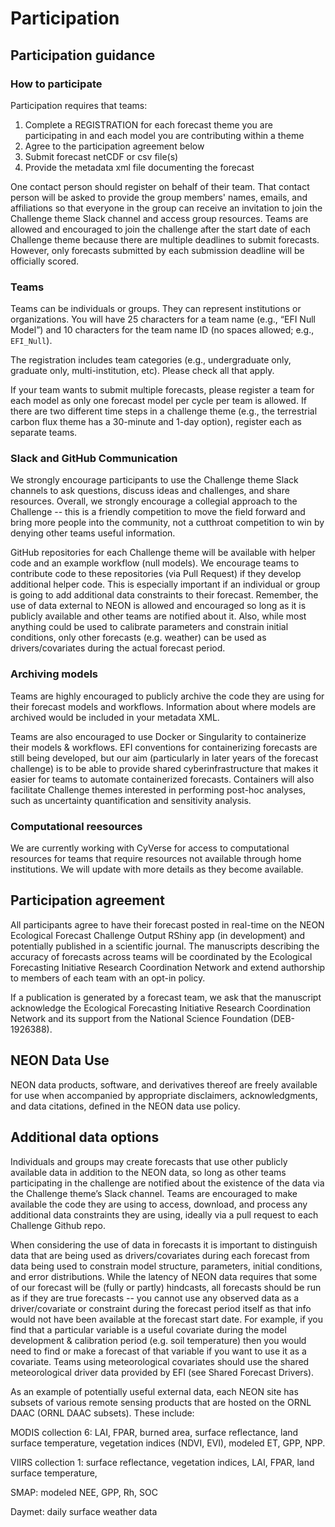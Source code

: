 # Participation

## Participation guidance

### How to participate

Participation requires that teams: 

1. Complete a REGISTRATION for each forecast theme you are participating in and each model you are contributing within a theme
2. Agree to the participation agreement below
3. Submit forecast netCDF or csv file(s) 
4. Provide the metadata xml file documenting the forecast 

One contact person should register on behalf of their team. That contact person will be asked to provide the group members' names, emails, and affiliations so that everyone in the group can receive an invitation to join the Challenge theme Slack channel and access group resources. Teams are allowed and encouraged to join the challenge after the start date of each Challenge theme because there are multiple deadlines to submit forecasts. However, only forecasts submitted by each submission deadline will be officially scored.


### Teams

Teams can be individuals or groups. They can represent institutions or organizations. You will have 25 characters for a team name (e.g., “EFI Null Model”) and 10 characters for the team name ID (no spaces allowed; e.g., `EFI_Null`). 

The registration includes team categories (e.g., undergraduate only, graduate only, multi-institution, etc). Please check all that apply.

If your team wants to submit multiple forecasts, please register a team for each model as only one forecast model per cycle per team is allowed. If there are two different time steps in a challenge theme (e.g., the terrestrial carbon flux theme has a 30-minute and 1-day option), register each as separate teams.

### Slack and GitHub Communication

We strongly encourage participants to use the Challenge theme Slack channels to ask questions, discuss ideas and challenges, and share resources. Overall, we strongly encourage a collegial approach to the Challenge -- this is a friendly competition to move the field forward and bring more people into the community, not a cutthroat competition to win by denying other teams useful information.

GitHub repositories for each Challenge theme will be available with helper code and an example workflow (null models). We encourage teams to contribute code to these repositories (via Pull Request) if they develop additional helper code. This is especially important if an individual or group is going to add additional data constraints to their forecast. Remember, the use of data external to NEON is allowed and encouraged so long as it is publicly available and other teams are notified about it. Also, while most anything could be used to calibrate parameters and constrain initial conditions, only other forecasts (e.g. weather) can be used as drivers/covariates during the actual forecast period. 

### Archiving models

Teams are highly encouraged to publicly archive the code they are using for their forecast models and workflows. Information about where models are archived would be included in your metadata XML.

Teams are also encouraged to use Docker or Singularity to containerize their models & workflows. EFI conventions for containerizing forecasts are still being developed, but our aim (particularly in later years of the forecast challenge) is to be able to provide shared cyberinfrastructure that makes it easier for teams to automate containerized forecasts. Containers will also facilitate Challenge themes interested in performing post-hoc analyses, such as uncertainty quantification and sensitivity analysis.

### Computational reesources
We are currently working with CyVerse for access to computational resources for teams that require resources not available through home institutions. We will update with more details as they become available.

## Participation agreement

All participants agree to have their forecast posted in real-time on the NEON Ecological Forecast Challenge Output RShiny app (in development) and potentially published in a scientific journal. The manuscripts describing the accuracy of forecasts across teams will be coordinated by the Ecological Forecasting Initiative Research Coordination Network and extend authorship to members of each team with an opt-in policy. 

If a publication is generated by a forecast team, we ask that the manuscript acknowledge the Ecological Forecasting Initiative Research Coordination Network and its support from the National Science Foundation (DEB-1926388).

## NEON Data Use

NEON data products, software, and derivatives thereof are freely available for use when accompanied by appropriate disclaimers, acknowledgments, and data citations, defined in the NEON data use policy.

## Additional data options

Individuals and groups may create forecasts that use other publicly available data in addition to the NEON data, so long as other teams participating in the challenge are notified about the existence of the data via the Challenge theme’s Slack channel. Teams are encouraged to make available the code they are using to access, download, and process any additional data constraints they are using, ideally via a pull request to each Challenge Github repo. 

When considering the use of data in forecasts it is important to distinguish data that are being used as drivers/covariates during each forecast from data being used to constrain model structure, parameters, initial conditions, and error distributions. While the latency of NEON data requires that some of our forecast will be (fully or partly) hindcasts, all forecasts should be run as if they are true forecasts -- you cannot use any observed data as a driver/covariate or constraint during the forecast period itself as that info would not have been available at the forecast start date. For example, if you find that a particular variable is a useful covariate during the model development & calibration period (e.g. soil temperature) then you would need to find or make a forecast of that variable if you want to use it as a covariate. Teams using meteorological covariates should use the shared meteorological driver data provided by EFI (see Shared Forecast Drivers).

As an example of potentially useful external data, each NEON site has subsets of various remote sensing products that are hosted on the ORNL DAAC (ORNL DAAC subsets). These include:

MODIS collection 6: LAI, FPAR, burned area, surface reflectance, land surface temperature, vegetation indices (NDVI, EVI), modeled ET, GPP, NPP.

VIIRS collection 1: surface reflectance, vegetation indices, LAI, FPAR, land surface temperature,

SMAP: modeled NEE, GPP, Rh, SOC

Daymet: daily surface weather data
